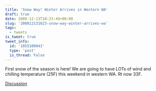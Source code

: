 ```yaml
---
title: 'Snow Way! Winter Arrives in Western WA'
draft: true
date: 2008-12-13T18:23:49+00:00
slug: '200812131823-snow-way-winter-arrives-wa'
tags:
  - tweets
is_tweet: true
tweet_info:
  id: '1055100043'
  type: 'post'
  is_thread: False
---
```




First snow of the season is here! We are going to have LOTs of wind and chilling temperature (25F) this weekend in western WA. Rt now 33F.

[Discussion](https://x.com/sytelus/status/1055100043)
